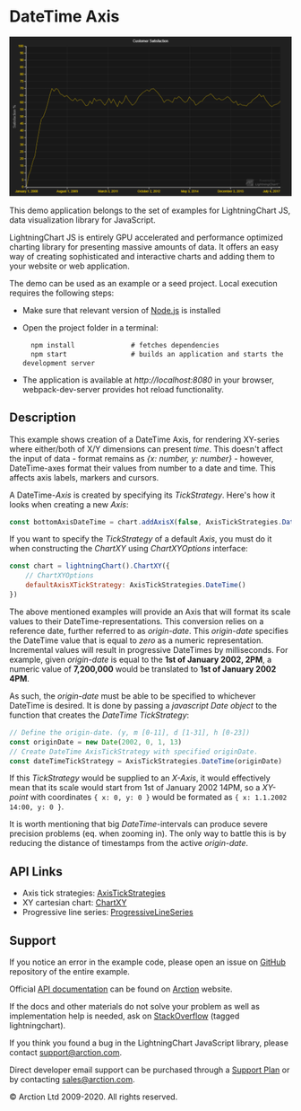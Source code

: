 # DateTime Axis

![DateTime Axis](dateTimeAxis.png)

This demo application belongs to the set of examples for LightningChart JS, data visualization library for JavaScript.

LightningChart JS is entirely GPU accelerated and performance optimized charting library for presenting massive amounts of data. It offers an easy way of creating sophisticated and interactive charts and adding them to your website or web application.

The demo can be used as an example or a seed project. Local execution requires the following steps:

- Make sure that relevant version of [Node.js](https://nodejs.org/en/download/) is installed
- Open the project folder in a terminal:

        npm install              # fetches dependencies
        npm start                # builds an application and starts the development server

- The application is available at *http://localhost:8080* in your browser, webpack-dev-server provides hot reload functionality.


## Description

This example shows creation of a DateTime Axis, for rendering XY-series where either/both of X/Y dimensions can present *time*. This doesn't affect the input of data - format remains as *{x: number, y: number}* - however, DateTime-axes format their values from number to a date and time. This affects axis labels, markers and cursors.

A DateTime-*Axis* is created by specifying its *TickStrategy*. Here's how it looks when creating a new *Axis*:

```javascript
const bottomAxisDateTime = chart.addAxisX(false, AxisTickStrategies.DateTime())
```

If you want to specify the *TickStrategy* of a default *Axis*, you must do it when constructing the *ChartXY* using *ChartXYOptions* interface:
```javascript
const chart = lightningChart().ChartXY({
    // ChartXYOptions
    defaultAxisXTickStrategy: AxisTickStrategies.DateTime()
})
```

The above mentioned examples will provide an Axis that will format its scale values to their DateTime-representations. This conversion relies on a reference date, further referred to as *origin-date*. This *origin-date* specifies the DateTime value that is equal to *zero* as a numeric representation. Incremental values will result in progressive DateTimes by milliseconds. For example, given *origin-date* is equal to the **1st of January 2002, 2PM**, a numeric value of **7,200,000** would be translated to **1st of January 2002 4PM**.

As such, the *origin-date* must be able to be specified to whichever DateTime is desired. It is done by passing a *javascript Date object* to the function that creates the *DateTime TickStrategy*:

```javascript
// Define the origin-date. (y, m [0-11], d [1-31], h [0-23])
const originDate = new Date(2002, 0, 1, 13)
// Create DateTime AxisTickStrategy with specified originDate.
const dateTimeTickStrategy = AxisTickStrategies.DateTime(originDate)
```

If this *TickStrategy* would be supplied to an *X-Axis*, it would effectively mean that its scale would start from 1st of January 2002 14PM, so a *XY-point* with coordinates `{ x: 0, y: 0 }` would be formated as `{ x: 1.1.2002 14:00, y: 0 }`.


It is worth mentioning that big *DateTime*-intervals can produce severe precision problems (eq. when zooming in). The only way to battle this is by reducing the distance of timestamps from the active *origin-date*.


## API Links

* Axis tick strategies: [AxisTickStrategies]
* XY cartesian chart: [ChartXY]
* Progressive line series: [ProgressiveLineSeries]


## Support

If you notice an error in the example code, please open an issue on [GitHub][0] repository of the entire example.

Official [API documentation][1] can be found on [Arction][2] website.

If the docs and other materials do not solve your problem as well as implementation help is needed, ask on [StackOverflow][3] (tagged lightningchart).

If you think you found a bug in the LightningChart JavaScript library, please contact support@arction.com.

Direct developer email support can be purchased through a [Support Plan][4] or by contacting sales@arction.com.

[0]: https://github.com/Arction/
[1]: https://www.arction.com/lightningchart-js-api-documentation/
[2]: https://www.arction.com
[3]: https://stackoverflow.com/questions/tagged/lightningchart
[4]: https://www.arction.com/support-services/

© Arction Ltd 2009-2020. All rights reserved.


[AxisTickStrategies]: https://www.arction.com/lightningchart-js-api-documentation/v1.2.0/globals.html#axistickstrategies
[ChartXY]: https://www.arction.com/lightningchart-js-api-documentation/v1.2.0/classes/chartxy.html
[ProgressiveLineSeries]: https://www.arction.com/lightningchart-js-api-documentation/v1.2.0/classes/progressivelineseries.html

